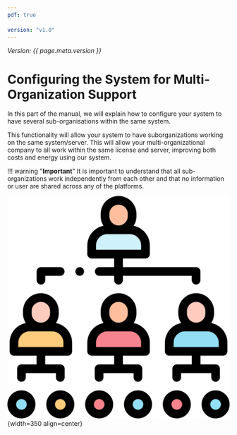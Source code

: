 ```yaml
---
pdf: true

version: "v1.0"
---
```


<span class="version-label">*Version: {{ page.meta.version }}*</span>

# Configuring the System for Multi-Organization Support

In this part of the manual, we will explain how to configure your system to have several sub-organisations within the same system.

This functionality will allow your system to have suborganizations working on the same system/server. This will allow your multi-organizational company to all work within the same license and server, improving both costs and energy using our system.

!!! warning "**Important**"
    It is important to understand that all sub-organizations work independently from each other and that no information or user are shared across any of the platforms.

![Image](../img/Icons_and_more/hierarchy.png){width=350 align=center}